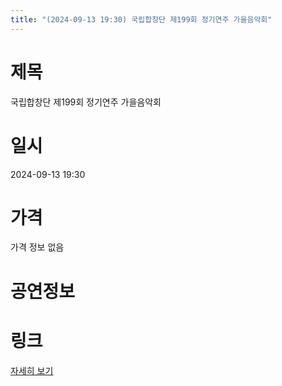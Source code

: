 ```yaml
---
title: "(2024-09-13 19:30) 국립합창단 제199회 정기연주 가을음악회"
---
```


# 제목
국립합창단 제199회 정기연주 가을음악회

# 일시
2024-09-13 19:30

# 가격
가격 정보 없음

# 공연정보
  
  


# 링크
[자세히 보기](https://www.sac.or.kr/site/main/show/show_view?SN=64012 "https://www.sac.or.kr/site/main/show/show_view?SN=64012")
